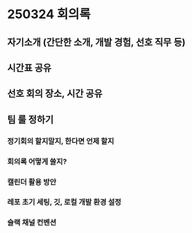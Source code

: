 # 250324 회의록

## 자기소개 (간단한 소개, 개발 경험, 선호 직무 등)

## 시간표 공유

## 선호 회의 장소, 시간 공유

## 팀 룰 정하기

### 정기회의 할지말지, 한다면 언제 할지

### 회의록 어떻게 쓸지?

### 캘린더 활용 방안

### 레포 초기 세팅, 깃, 로컬 개발 환경 설정

### 슬랙 채널 컨벤션
